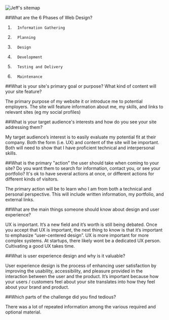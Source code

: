 ![Jeff's sitemap](github.com/jjschnei/phase-0/week-2/imgs/site-map.jpg "Site Map")

##What are the 6 Phases of Web Design?

1.       Information Gathering
2.       Planning
3.       Design
4.       Development
5.       Testing and Delivery
6.       Maintenance


##What is your site's primary goal or purpose? What kind of content will your site feature?

The primary purpose of my website it or introduce me to potential employers.  The site will feature information about me, my skills, and links to relevant sites (eg my social profiles)


##What is your target audience's interests and how do you see your site addressing them?

My target audience’s interest is to easily evaluate my potential fit at their company.  Both the form (i.e. UX) and content of the site will be important.  Both will need to show that I have proficient technical and interpersonal skills.

##What is the primary "action" the user should take when coming to your site? Do you want them to search for information, contact you, or see your portfolio? It's ok to have several actions at once, or different actions for different kinds of visitors.

The primary action will be to learn who I am from both a technical and personal perspective.  This will include written information, my portfolio, and external links.


##What are the main things someone should know about design and user experience?

UX is important.  It’s a new field and it’s worth is still being debated.  Once you accept that UX is important, the next thing to know is that it’s important to emphasize “user-centered design”.  UX is more important for more complex systems.  At startups, there likely wont be a dedicated UX person. Cultivating a good UX takes time.


##What is user experience design and why is it valuable?

User experience design is the process of enhancing user satisfaction by improving the usability, accessibility, and pleasure provided in the interaction between the user and the product.  It’s important because how your users / customers feel about your site translates into how they feel about your brand and product.


##Which parts of the challenge did you find tedious?

There was a lot of repeated information among the various required and optional material.

